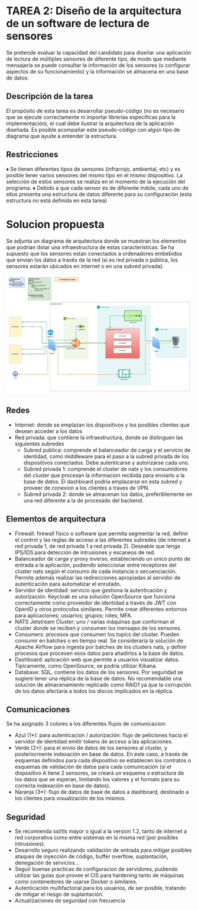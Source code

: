 # **TAREA 2: Diseño de la arquitectura de un software de lectura de sensores**

Se pretende evaluar la capacidad del candidato para diseñar una aplicación de lectura de múltiples
sensores de diferente tipo, de modo que mediante mensajería se puede consultar la información de los
sensores (o configurar aspectos de su funcionamiento) y la información se almacena en una base de datos.

## Descripción de la tarea

El propósito de esta tarea es desarrollar pseudo-código (no es necesario que se ejecute correctamente ni
importar librerías específicas para la implementación), el cual debe ilustrar la arquitectura de la aplicación
diseñada. Es posible acompañar este pseudo-código con algún tipo de diagrama que ayude a entender la
estructura.

## Restricciones

♦ Se tienen diferentes tipos de sensores (infrarrojo, ambiental, etc) y es posible tener varios
sensores del mismo tipo en el mismo dispositivo. La selección de estos sensores se realiza en el
momento de la ejecución del programa.
♦ Debido a que cada sensor es de diferente índole, cada uno de ellos presenta una estructura de
datos diferente para su configuración (esta estructura no está definida en esta tarea)

# Solucion propuesta

Se adjunta un diagrama de arquitectura donde se muestran los elementos que podrian dotar una infraestructura de estas características. Se ha supuesto que los sensores estan conectados a ordenadores embebidos que envian los datos a través de la red (si es red privada o pública, los sensores estarán ubicados en internet o en una subred privada).

![imagenArquitectura](nats-arch.jpg)

## Redes

- Internet: donde se emplazan los dispositivos y los posibles clientes que desean acceder a los datos
- Red privada: que contiene la infraestructura, donde se distinguen las siguientes subredes
    - Subred publica: comprende el balanceador de carga y el servicio de identidad, como middleware para el paso a la subred privada de los dispositivos conectados. Debe autenticarse y autorizarse cada uno.
    - Subred privada 1: comprende el cluster de nats y los consumidores del cluster que procesan la informacion recibida para enviarlo a la base de datos. El dashboard podria emplazarse en esta subred y proveer de conexion a los clientes a traves de VPN.
    - Subred privada 2: donde se almacenan los datos, preferiblemente en una red diferente a la de procesado del backend.

## Elementos de arquitectura

- Firewall: firewall físico o software que permita segmentar la red, definir el control y las reglas de acceso a las diferentes subredes (de internet a red privada 1, de red privada 1 a red privada 2). Deseable que tenga IPS/IDS para detección de intrusiones y escaneos de red.
- Balanceador de carga y proxy inverso, estableciendo un unico punto de entrada a la aplicación, pudiendo seleccionar entre receptores del cluster nats según el consumo de cada instancia o secuenciación. Permite además realizar las redirecciones apropiadas al servidor de autenticación para automatizar el enrutado.
- Servidor de identidad: servicio que gestiona la autenticación y autorización. Keycloak es una solución OpenSource que funciona correctamente como proveedor de identidad a través de JWT con OpenID y otros protocolos similares. Permite crear diferentes entornos para aplicaciones; usuarios; grupos; roles; MFA.
- NATS Jetstream Cluster: uno / varias máquinas que conforman el cluster donde se reciben y consumen los mensajes de los sensores.
- Consumers: procesos que consumen los topics del cluster. Pueden consumir en batches o en tiempo real. Se consideraría la solución de Apache Airflow para ingesta por batches de los clusters nats, y definir procesos que procesen esos datos para añadirlos a la base de datos.
- Dashboard: aplicación web que permite a usuarios visualizar datos. Tipicamente, como OpenSource, se podría utilizar Kibana.
- Database: SQL, contiene los datos de los sensores. Por seguridad se sugiere tener una réplica de la base de datos. No recomendable una solución de almacenamiento replicado como RAID1 ya que la corrupción de los datos afectaría a todos los discos implicados en la réplica.

## Comunicaciones

Se ha asignado 3 colores a los diferentes flujos de comunicacion:

- Azul (1*): para autenticacion / autorización: flujo de peticiones hacia el servidor de identidad emitir tokens de acceso a las aplicaciones.
- Verde (2*): para el envio de datos de los sensores al cluster, y posteriormente indexación en base de datos. En este caso, a través de esquemas definidos para cada dispositivo se establecen los contratos o esquemas de validación de datos para cada comunicación (si el dispositivo A tiene 2 sensores, se creará un esquema o estructura de los datos que se esperan, limitando los valores y el formato para su correcta indexación en base de datos).
- Naranja (3*): flujo de datos de base de datos a dashboard, destinado a los clientes para visualización de los mismos.

## Seguridad

- Se recomienda ssl/tls mayor o igual a la version 1.2, tanto de internet a red corporativa como entre sistemas en la misma red (por posibles intrusiones).
- Desarrollo seguro realizando validación de entrada para mitigar posibles ataques de inyección de código, buffer overflow, suplantación, denegación de servicios...
- Seguir buenas practicas de configuracion de servidores, pudiendo utilizar las guías que provee el CIS para hardening tanto de máquinas como contenedores de usarse Docker o similares.
- Autenticación multifactorial para los usuarios, de ser posible, tratando de mitigar el riesgo de suplantación.
- Actualizaciones de seguridad con frecuencia
